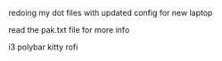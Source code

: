redoing my dot files with updated config for new laptop 

read the pak.txt file for more info

i3 polybar kitty rofi
